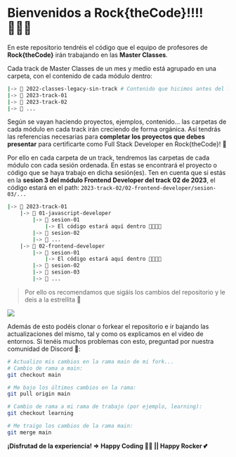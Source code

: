 # Bienvenidos a Rock{theCode}!!!! 👨🏽‍💻

En este repositorio tendréis el código que el equipo de profesores de **Rock{theCode}** irán trabajando en las **Master Classes**.

Cada track de Master Classes de un mes y medio está agrupado en una carpeta, con el contenido de cada módulo dentro:

```bash
|-> 📁 2022-classes-legacy-sin-track # Contenido que hicimos antes del lanzamiento de los tracks
|-> 📁 2023-track-01
|-> 📁 2023-track-02
|-> 📁 ...
```

Según se vayan haciendo proyectos, ejemplos, contenido... las carpetas de cada módulo en cada track irán creciendo de forma orgánica. Así tendrás las referencias necesarias para **completar los proyectos que debes presentar** para certificarte como Full Stack Developer en Rock{theCode}! 🦄

Por ello en cada carpeta de un track, tendremos las carpetas de cada módulo con cada sesión ordenada. En estas se encontrará el proyecto o código que se haya trabajo en dicha sesión(es). Ten en cuenta que si estás en la **sesion 3 del módulo Frontend Developer del track 02 de 2023**, el código estará en el path: `2023-track-02/02-frontend-developer/sesion-03/...`

```bash
|-> 📁 2023-track-01
	|-> 📁 01-javascript-developer
		|-> 📁 sesion-01
			|-> El código estará aquí dentro 👩‍💻👨‍💻
		|-> 📁 sesion-02
		|-> 📁 ...
	|-> 📁 02-frontend-developer
		|-> 📁 sesion-01
			|-> El código estará aquí dentro 👩‍💻👨‍💻
		|-> 📁 sesion-02
		|-> 📁 sesion-03
		|-> 📁 ...
```

> Por ello os recomendamos que sigáis los cambios del repositorio y le deis a la estrellita 🌟

<div><img src="./README-assets/save-star.png" /></div>

Además de esto podéis clonar o forkear el repositorio e ir bajando las actualizaciones del mismo, tal y como os explicamos en el video de entornos. Si tenéis muchos problemas con esto, preguntad por nuestra comunidad de Discord 👾:

```bash
# Actualizo mis cambios en la rama main de mi fork...
# Cambio de rama a main:
git checkout main

# Me bajo los últimos cambios en la rama:
git pull origin main

# Cambio de rama a mi rama de trabajo (por ejemplo, learning):
git checkout learning

# Me traigo los cambios de la rama main:
git merge main
```

**¡Disfrutad de la experiencia! ⇒ Happy Coding 🖖🏽 || Happy Rocker 💕**
